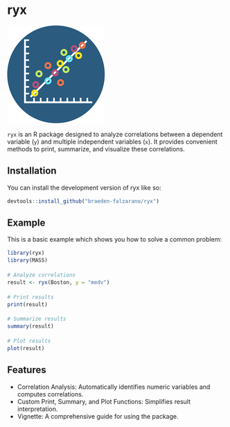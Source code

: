 
# ryx

![](man/figures/cor_image.png)

`ryx` is an R package designed to analyze correlations between a dependent variable (`y`) and multiple independent variables (`x`). It provides convenient methods to print, summarize, and visualize these correlations.

## Installation

You can install the development version of ryx like so:


``` r
devtools::install_github("braeden-falzarano/ryx")
```

## Example

This is a basic example which shows you how to solve a common problem:

``` r
library(ryx)
library(MASS)

# Analyze correlations
result <- ryx(Boston, y = "medv")

# Print results
print(result)

# Summarize results
summary(result)

# Plot results
plot(result)
```

## Features
- Correlation Analysis: Automatically identifies numeric variables and computes correlations.
- Custom Print, Summary, and Plot Functions: Simplifies result interpretation.
- Vignette: A comprehensive guide for using the package.

